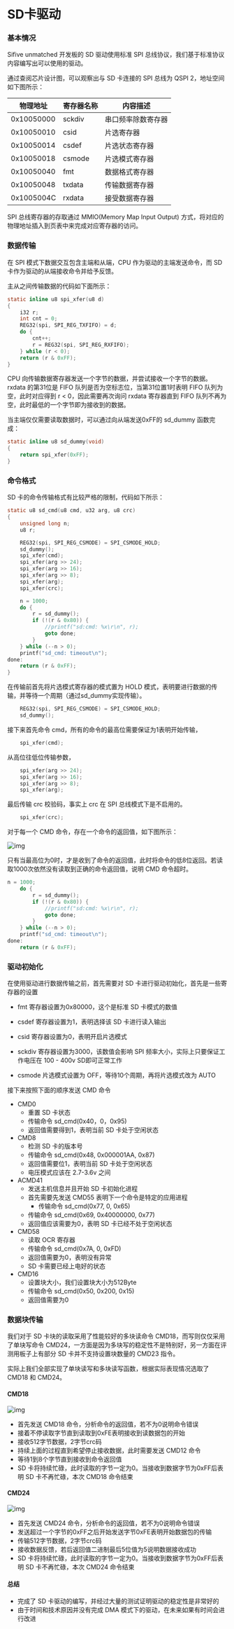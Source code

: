 # SD卡驱动

### 基本情况

Sifive unmatched 开发板的 SD 驱动使用标准 SPI 总线协议，我们基于标准协议内容编写出可以使用的驱动。

通过查阅芯片设计图，可以观察出与 SD 卡连接的 SPI 总线为 QSPI 2，地址空间如下图所示：

| 物理地址   | 寄存器名称 | 内容描述           |
| ---------- | ---------- | ------------------ |
| 0x10050000 | sckdiv     | 串口频率除数寄存器 |
| 0x10050010 | csid       | 片选寄存器         |
| 0x10050014 | csdef      | 片选状态寄存器     |
| 0x10050018 | csmode     | 片选模式寄存器     |
| 0x10050040 | fmt        | 数据格式寄存器     |
| 0x10050048 | txdata     | 传输数据寄存器     |
| 0x1005004C | rxdata     | 接受数据寄存器     |

SPI 总线寄存器的存取通过 MMIO(Memory Map Input Output) 方式，将对应的物理地址插入到页表中来完成对应寄存器的访问。



### 数据传输

在 SPI 模式下数据交互包含主端和从端，CPU 作为驱动的主端发送命令，而 SD 卡作为驱动的从端接收命令并给予反馈。

主从之间传输数据的代码如下面所示：

```c
static inline u8 spi_xfer(u8 d)
{
	i32 r;
	int cnt = 0;
	REG32(spi, SPI_REG_TXFIFO) = d;
	do {
		cnt++;
		r = REG32(spi, SPI_REG_RXFIFO);
	} while (r < 0);
	return (r & 0xFF);
}
```

CPU 向传输数据寄存器发送一个字节的数据，并尝试接收一个字节的数据。rxdata 的第31位是 FIFO 队列是否为空标志位，当第31位置1时表明 FIFO 队列为空，此时对应得到 r < 0，因此需要再次询问 rxdata 寄存器直到 FIFO 队列不再为空，此时最低的一个字节即为接收到的数据。

当主端仅仅需要读取数据时，可以通过向从端发送0xFF的 sd_dummy 函数完成：

```c
static inline u8 sd_dummy(void)
{
	return spi_xfer(0xFF);
}
```



### 命令格式

SD 卡的命令传输格式有比较严格的限制，代码如下所示：

```c
static u8 sd_cmd(u8 cmd, u32 arg, u8 crc)
{
	unsigned long n;
	u8 r;

	REG32(spi, SPI_REG_CSMODE) = SPI_CSMODE_HOLD;
	sd_dummy();
	spi_xfer(cmd);
	spi_xfer(arg >> 24);
	spi_xfer(arg >> 16);
	spi_xfer(arg >> 8);
	spi_xfer(arg);
	spi_xfer(crc);

	n = 1000;
	do {
		r = sd_dummy();
		if (!(r & 0x80)) {
			//printf("sd:cmd: %x\r\n", r);
			goto done;
		}
	} while (--n > 0);
	printf("sd_cmd: timeout\n");
done:
	return (r & 0xFF);
}
```

在传输前首先将片选模式寄存器的模式置为 HOLD 模式，表明要进行数据的传输，并等待一个周期（通过sd_dummy实现传输）。

```c
	REG32(spi, SPI_REG_CSMODE) = SPI_CSMODE_HOLD;
	sd_dummy();
```

接下来首先命令 cmd，所有的命令的最高位需要保证为1表明开始传输，

```c
	spi_xfer(cmd);
```

从高位往低位传输参数，

```c
	spi_xfer(arg >> 24);
	spi_xfer(arg >> 16);
	spi_xfer(arg >> 8);
	spi_xfer(arg);
```

最后传输 crc 校验码，事实上 crc 在 SPI 总线模式下是不启用的。

```c
	spi_xfer(crc);
```

对于每一个 CMD 命令，存在一个命令的返回值，如下图所示：

![img](http://rjhcoding.com/images/R1_FORMAT.png)

只有当最高位为0时，才是收到了命令的返回值，此时将命令的低8位返回。若读取1000次依然没有读取到正确的命令返回值，说明 CMD 命令超时。

```c
n = 1000;
	do {
		r = sd_dummy();
		if (!(r & 0x80)) {
			//printf("sd:cmd: %x\r\n", r);
			goto done;
		}
	} while (--n > 0);
	printf("sd_cmd: timeout\n");
done:
	return (r & 0xFF);
```



### 驱动初始化

在使用驱动进行数据传输之前，首先需要对 SD 卡进行驱动初始化，首先是一些寄存器的设置

* fmt 寄存器设置为0x80000，这个是标准 SD 卡模式的数值

* csdef 寄存器设置为1，表明选择该 SD 卡进行读入输出
* csid 寄存器设置为0，表明开启片选模式
* sckdiv 寄存器设置为3000，该数值会影响 SPI 频率大小，实际上只要保证工作电压在 100 - 400v SD即可正常工作
* csmode 片选模式设置为 OFF，等待10个周期，再将片选模式改为 AUTO



接下来按照下面的顺序发送 CMD 命令

* CMD0
  * 重置 SD 卡状态
  * 传输命令 sd_cmd(0x40，0，0x95)
  * 返回值需要得到1，表明当前 SD 卡处于空闲状态
* CMD8
  * 检测 SD 卡的版本号
  * 传输命令 sd_cmd(0x48, 0x000001AA, 0x87)
  * 返回值需要位1，表明当前 SD 卡处于空闲状态
  * 电压模式应该在 2.7-3.6v 之间
* ACMD41
  * 发送主机信息并且开始 SD 卡初始化进程
  * 首先需要先发送 CMD55 表明下一个命令是特定的应用进程
    * 传输命令 sd_cmd(0x77, 0, 0x65)
  * 传输命令 sd_cmd(0x69, 0x40000000, 0x77)
  * 返回值应该需要为0，表明 SD 卡已经不处于空闲状态
* CMD58
  * 读取 OCR 寄存器
  * 传输命令 sd_cmd(0x7A, 0, 0xFD)
  * 返回值需要为0，表明没有异常
  * SD 卡需要已经上电好的状态
* CMD16
  * 设置块大小，我们设置块大小为512Byte
  * 传输命令 sd_cmd(0x50, 0x200, 0x15)
  * 返回值需要为0



### 数据块传输

我们对于 SD 卡块的读取采用了性能较好的多块读命令 CMD18，而写则仅仅采用了单块写命令 CMD24，一方面是因为多块写的稳定性不是特别好，另一方面在评测用板子上有部分 SD 卡并不支持设置块数量的 CMD23 指令。

实际上我们全部实现了单块读写和多块读写函数，根据实际表现情况选取了 CMD18 和 CMD24。

#### CMD18

![img](http://elm-chan.org/docs/mmc/m/rm.png)

* 首先发送 CMD18 命令，分析命令的返回值，若不为0说明命令错误
* 接着不停读取字节直到读取到0xFE表明接收到读数据包的开始
* 接收512字节数据，2字节crc码
* 持续上面的过程直到希望停止接收数据，此时需要发送 CMD12 命令
* 等待1到8个字节直到接收到命令返回值
* SD 卡将持续忙碌，此时读取的字节一定为0。当接收到数据字节为0xFF后表明 SD 卡不再忙碌，本次 CMD18 命令结束



#### CMD24

![img](http://elm-chan.org/docs/mmc/m/ws.png)

* 首先发送 CMD24 命令，分析命令的返回值，若不为0说明命令错误
* 发送超过一个字节的0xFF之后开始发送字节0xFE表明开始数据包的传输
* 传输512字节数据，2字节crc码
* 接收数据反馈，若后返回值二进制最后5位值为5说明数据接收成功
* SD 卡将持续忙碌，此时读取的字节一定为0。当接收到数据字节为0xFF后表明 SD 卡不再忙碌，本次 CMD24 命令结束



#### 总结

* 完成了 SD 卡驱动的编写，并经过大量的测试证明驱动的稳定性是非常好的
* 由于时间和技术原因并没有完成 DMA 模式下的驱动，在未来如果有时间会进行改进